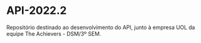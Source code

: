 # API-2022.2
Repositório destinado ao desenvolvimento do API, junto à empresa UOL da equipe The Achievers - DSM/3º SEM.
